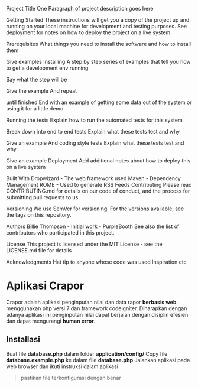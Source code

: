 Project Title
One Paragraph of project description goes here

Getting Started
These instructions will get you a copy of the project up and running on your local machine for development and testing purposes. See deployment for notes on how to deploy the project on a live system.

Prerequisites
What things you need to install the software and how to install them

Give examples
Installing
A step by step series of examples that tell you how to get a development env running

Say what the step will be

Give the example
And repeat

until finished
End with an example of getting some data out of the system or using it for a little demo

Running the tests
Explain how to run the automated tests for this system

Break down into end to end tests
Explain what these tests test and why

Give an example
And coding style tests
Explain what these tests test and why

Give an example
Deployment
Add additional notes about how to deploy this on a live system

Built With
Dropwizard - The web framework used
Maven - Dependency Management
ROME - Used to generate RSS Feeds
Contributing
Please read CONTRIBUTING.md for details on our code of conduct, and the process for submitting pull requests to us.

Versioning
We use SemVer for versioning. For the versions available, see the tags on this repository.

Authors
Billie Thompson - Initial work - PurpleBooth
See also the list of contributors who participated in this project.

License
This project is licensed under the MIT License - see the LICENSE.md file for details

Acknowledgments
Hat tip to anyone whose code was used
Inspiration
etc

# Aplikasi Crapor

Crapor adalah aplikasi penginputan nilai dan data rapor **berbasis web**.  menggunakan php versi 7 dan framework codeigniter. Diharapkan dengan adanya aplikasi ini penginputan nilai dapat berjalan dengan disiplin efesien dan dapat mengurangi **human error**.

## Installasi
Buat file **database.php** dalam folder **application/config/**
Copy file **database.example.php** ke dalam file **database.php** 
Jalankan aplikasi pada web browser dan ikuti instruksi dalam aplikasi
> pastikan file terkonfigurasi dengan benar
